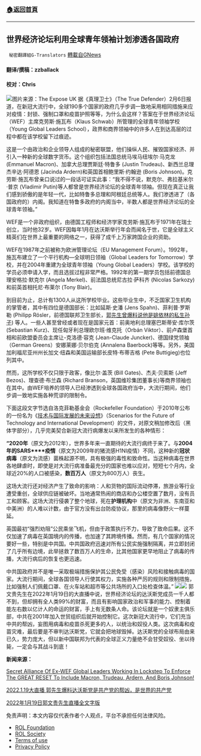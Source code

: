 ###  [:house:返回首頁](https://github.com/ourhimalayas/txt)
---


## 世界经济论坛利用全球青年领袖计划渗透各国政府
` 秘密翻譯組G-Translators` [轉載自GNews](https://gnews.org/zh-hans/1969628/)

#### 翻译/撰稿：zzballack

#### 校对：Chris
![](https://assets.gnews.org/wp-content/uploads/2022/02/图片1-22.png)图片来源：The Expose UK
据《真理卫士》（The True Defender）2月6日报道，在新冠大流行中，全球190多个国家的政府几乎步调一致地采用相同措施来应对疫情：封锁、强制口罩和疫苗护照等等，为什么会这样？答案在于世界经济论坛（WEF）主席克劳斯·施瓦布（Klaus Schwab）所管理的全球青年领袖学校（Young Global Leaders School），政界和商界领袖中的许多人在到达高层的过程中都在该学校留下过痕迹。

这是一个由政治和企业领导人组成的秘密联盟，他们操纵人民、摧毁国家经济、并引入一种新的全球数字货币。这个组织包括法国总统马埃马纽埃尔·马克龙(Emmanuel Macron)、加拿大总理贾斯廷·特鲁多 (Justin Trudeau)、新西兰总理杰辛达·阿德恩 (Jacinda Ardern)和英国首相鲍里斯·约翰逊 (Boris Johnson)。克劳斯·施瓦布曾亲口说过的一段话可证实此事：“我不得不说，默克尔、弗拉基米尔·普京 (Vladimir Putin)等人都曾是世界经济论坛的全球青年领袖。但现在真正让我们感到骄傲的是年轻一代，比如特鲁多总理和阿根廷总统等人。我们渗透进了（各国政府的）内阁。我知道在特鲁多政府的内阁当中，半数人都是世界经济论坛的全球青年领袖。”

WEF是一个非政府组织，由德国工程师和经济学家克劳斯·施瓦布于1971年在瑞士创立，当时他32岁。WEF因每年1月在达沃斯举行年会而闻名于世，它是全球主义精英们在世界上最重要的网络之一，获得了成千上万家跨国企业的资助。

WEF在1987年之前被称为欧洲管理论坛（EU Management Forum）。1992年，施瓦布建立了一个平行机构—全球明日领袖（Global Leaders for Tomorrow）学校，并在2004年重建为全球青年领袖（Young Global Leaders）学校。该学校的学员必须申请入学，而且选拔过程非常严格。1992年的第一期学员包括前德国总理安格拉·默克尔 (Angela Merkel)、前法国总统尼古拉·萨科齐 (Nicolas Sarkozy)和前英首相托尼·布莱尔 (Tony Blair)。

到目前为止，总计有1300人从这所学校毕业。这些毕业生中，不乏国家卫生机构的掌管者，其中有四位是德国部长：比如延斯·史潘 (Jens Spahn)、菲利普·罗斯勒 (Philipp Rösler，前德国联邦卫生部长，[郭先生曾爆料说他是姚依林的私生孙子](https://gnews.org/zh-hans/1345351/)) 等人。一些人甚至曾经或者现在是国家元首：前奥地利总理塞巴斯蒂安·库尔茨 (Sebastian Kurz)、现任匈牙利总理欧尔班·维克托（Orbán Viktor）、前卢森堡首相和前欧盟委员会主席让-克洛德·容克 (Jean-Claude Juncker)、德国绿党领袖（German Greens）安娜莱娜·贝尔伯克 (Annalena Baerbock)等等。另外，美国加利福尼亚州州长加文·纽森和美国运输部长皮特·布蒂吉格 (Pete Buttigieg)也位列其中。

然而，这所学校不仅只限于政客，像比尔·盖茨 (Bill Gates)、杰夫·贝索斯 (Jeff Bezos)、理查德·布兰森 (Richard Branson，英国维珍集团董事长)等商界领袖也在其中。由WEF培养的领导人已经渗透到全球各国政府当中，大流行期间，他们步调一致地实施各种荒谬的限制令。

下面这段文字节选自洛克菲勒基金会（Rockefeller Foundation）于2010年公布的一份名为《[技术与国际发展的未来设想](https://www.nommeraadio.ee/meedia/pdf/RRS/Rockefeller%20Foundation.pdf)》（Scenarios for the Future of Technology and International Development）的文件，对原文稍加修改后（黑体字部分），几乎完美契合新冠大流行病爆发以来所发生的各种情形：

**“****2020****年**（原文为2012年），世界多年来一直期待的大流行病终于来了。与**2004****年的****SARS****疫情**（原文为2009年的猪流感H1NI疫情）不同，这种新的**冠状病毒**（原文为流感）菌株起源不明，具有极强的毒性和致命性。当这种病毒在世界各地肆虐时，即使是对大流行病准备最充分的国家也难以应对，短短七个月内，全球近20%的人口被感染，**数百万人**（原文为800万人）丧生。

这场大流行还对经济产生了致命的影响：人和货物的国际流动停滞，旅游业等行业遭受重创，全球供应链被破坏。当地通常热闹的商店和办公楼空置了数月，没有员工和顾客。这场大流行侵袭了整个地球，死在**护理机构**中（原文为非洲、东南亚和中美洲）的人难以计数，由于官方没有出台防疫协议，那里的病毒像野火一样蔓延。

英国最初“强烈劝阻”公民乘坐飞机，但由于政策执行不力，导致了致命后果。这不仅加速了病毒在英国境内的传播，也加速了其跨境传播。然而，有几个国家的情况要好一些，特别是中共国。中共国政府迅速对所有公民实施强制隔离，并立即封闭了几乎所有边境，此举拯救了数百万人的生命，比其他国家更早地阻止了病毒的传播，大流行病后的恢复也更迅速。

中共国政府并不是唯一采取极端措施保护其公民免受（感染）风险和接触病毒的国家。大流行期间，全球各国领导人行使其权力，实施各种严厉的规则和限制措施，比如强制人们佩戴口罩、在火车站和超市等公共场所的入口处检查体温。”
![](https://assets.gnews.org/wp-content/uploads/2022/02/图片2-2.png)![](https://assets.gnews.org/wp-content/uploads/2022/02/图片3-1.png)
郭文贵先生在2022年1月19日的大直播中说，世界经济论坛的达沃斯党成员一千人都不到，但却拥有全人类99%的财富，而且有影响国家政治和军事的能力、控制着能左右数以亿计人的命运的财富，手上有无数条人命。该论坛就是一个奴隶主俱乐部，中共在2001年加入世贸组织后就开始控制它。这次新冠大流行中，它们充当中共的帮凶，妄图用病毒和疫苗杀死更多的人，以统治和奴役人类。这次病毒和疫苗灾难，最后要是不审判达沃斯党，它就会把地球毁掉。达沃斯党的全球布局由来已久，势力庞大，但以新中国联邦为代表的全球正义力量绝不会甘受奴役、坐以待毙，一定会与其战斗到底！

**新闻来源：**

[Secret Alliance Of Ex-WEF Global Leaders Working In Lockstep To Enforce The GREAT RESET To Include Macron, Trudeau, Ardern, And Boris Johnson!](https://thetruedefender.com/secret-alliance-of-ex-wef-global-leaders-working-in-lockstep-to-enforce-the-great-reset-to-include-macron-trudeau-ardern-and-boris-johnson/)

[2022.1.19大直播 郭先生爆料达沃斯党是共产党的帮凶，是世界的共产党](https://gnews.org/zh-hans/1880783/)

[2022年1月19日郭文贵先生直播全文字版](https://gnews.org/zh-hans/1885617/)

 

免责声明：本文内容仅代表作者个人观点，平台不承担任何法律风险。

- [ROL Foundation](https://rolfoundation.org/)
- [ROL Society](https://rolsociety.org/)
- [Terms of use](https://gnews.org/terms-of-use-3/)
- [Privacy Policy](https://gnews.org/privacy-policy/)
